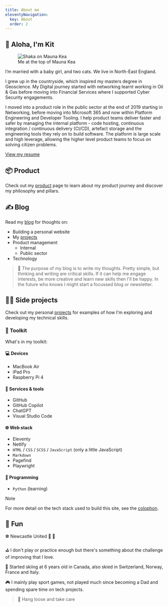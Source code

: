 ```yaml
---
title: About me
eleventyNavigation:
  key: About
  order: 2
---
```

## :wave: Aloha, I'm Kit

<figure>
  <img src="/assets/images/me.webp" alt="Shaka on Mauna Kea" eleventy:widths="800">
  <figcaption>Me at the top of Mauna Kea</figcaption>
</figure>

I’m married with a baby girl, and two cats. We live in North-East England.

I grew up in the countryside, which inspired my masters degree in Geoscience. My Digital journey started with networking learnt working in Oil & Gas before moving into Financial Services where I supported Cyber Security engagements.

I moved into a product role in the public sector at the end of 2019 starting in Networking, before moving into Microsoft 365 and now within Platform Engineering and Developer Tooling. I help product teams deliver faster and safer by managing the internal platform - code hosting, continuous integration / continuous delivery (CI/CD), artefact storage and the engineering tools they rely on to build software. The platform is large scale and high leverage, allowing the higher level product teams to focus on solving citizen problems.

<a href="/resume" role="button" class="outline">View my resume</a>

## :package: Product

Check out my [product](/product) page to learn about my product journey and discover my philosophy and pillars.

## :writing_hand: Blog

Read my [blog](/blog) for thoughts on:

- Building a personal website
- My [projects](/projects)
- Product management
  - Internal
  - Public sector
- Technology

> :thinking: The purpose of my blog is to write my thoughts. Pretty simple, but thinking and writing are critical skills. If it can help me engage interests, be more creative and learn new skills then I'll be happy. In the future who knows I might start a focussed blog or newsletter.

## :man_technologist: Side projects

Check out my personal [projects](/side-projects) for examples of how I'm exploring and developing my technical skills.

### :toolbox: Toolkit

What's in my toolkit:

#### :computer: Devices

- MacBook Air
- iPad Pro
- Raspberry Pi 4

#### :brain: Services & tools

- GitHub
- GitHub Copilot
- ChatGPT
- Visual Studio Code

#### :globe_with_meridians: Web stack

- Eleventy
- Netlify
- `HTML` / `CSS` / `SCSS` / `JavaScript` (only a little JavaScript)
- `Markdown`
- Pagefind
- Playwright

#### :snake: Programming

- `Python` (learning)

> [!Note]
For more detail on the tech stack used to build this site, see the [colophon](/kits-dna/#colophon).

## :mirror_ball: Fun

:soccer: Newcastle United :black_heart: :white_heart:

:golf: I don't play or practice enough but there's something about the challenge of improving that I love.

:ski: Started skiing at 6 years old in Canada, also skied in Switzerland, Norway, France and Italy.

:video_game: I mainly play sport games, not played much since becoming a Dad and spending spare time on tech projects.

> :call_me_hand: Hang loose and take care
